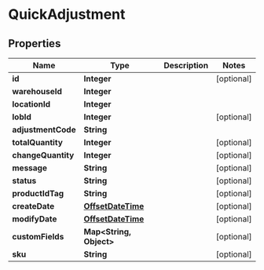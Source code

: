 
# QuickAdjustment

## Properties
Name | Type | Description | Notes
------------ | ------------- | ------------- | -------------
**id** | **Integer** |  |  [optional]
**warehouseId** | **Integer** |  | 
**locationId** | **Integer** |  | 
**lobId** | **Integer** |  |  [optional]
**adjustmentCode** | **String** |  | 
**totalQuantity** | **Integer** |  |  [optional]
**changeQuantity** | **Integer** |  |  [optional]
**message** | **String** |  |  [optional]
**status** | **String** |  |  [optional]
**productIdTag** | **String** |  |  [optional]
**createDate** | [**OffsetDateTime**](OffsetDateTime.md) |  |  [optional]
**modifyDate** | [**OffsetDateTime**](OffsetDateTime.md) |  |  [optional]
**customFields** | **Map&lt;String, Object&gt;** |  |  [optional]
**sku** | **String** |  |  [optional]



